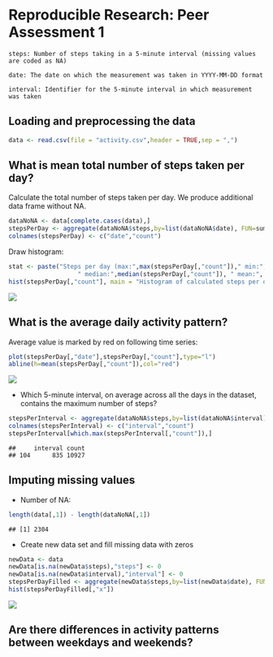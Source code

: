 # Reproducible Research: Peer Assessment 1

    steps: Number of steps taking in a 5-minute interval (missing values are coded as NA)

    date: The date on which the measurement was taken in YYYY-MM-DD format

    interval: Identifier for the 5-minute interval in which measurement was taken



## Loading and preprocessing the data


```r
data <- read.csv(file = "activity.csv",header = TRUE,sep = ",")
```


## What is mean total number of steps taken per day?

Calculate the total number of steps taken per day.
We produce additional data frame without NA.


```r
dataNoNA <- data[complete.cases(data),]
stepsPerDay <- aggregate(dataNoNA$steps,by=list(dataNoNA$date), FUN=sum)
colnames(stepsPerDay) <- c("date","count")
```

Draw histogram:


```r
stat <- paste("Steps per day (max:",max(stepsPerDay[,"count"])," min:",min(stepsPerDay[,"count"]),
                   " median:",median(stepsPerDay[,"count"]), " mean:", round(mean(stepsPerDay[,"count"]),2),")")
hist(stepsPerDay[,"count"], main = "Histogram of calculated steps per day",xlab=stat)
```

![](PA1_template_files/figure-html/unnamed-chunk-3-1.png) 

## What is the average daily activity pattern?

Average value is marked by red on following time series:


```r
plot(stepsPerDay[,"date"],stepsPerDay[,"count"],type="l")
abline(h=mean(stepsPerDay[,"count"]),col="red")
```

![](PA1_template_files/figure-html/unnamed-chunk-4-1.png) 

- Which 5-minute interval, on average across all the days in the dataset, contains the maximum number of steps?


```r
stepsPerInterval <- aggregate(dataNoNA$steps,by=list(dataNoNA$interval), FUN=sum)
colnames(stepsPerInterval) <- c("interval","count")
stepsPerInterval[which.max(stepsPerInterval[,"count"]),]
```

```
##     interval count
## 104      835 10927
```


## Imputing missing values

- Number of NA:

```r
length(data[,1]) - length(dataNoNA[,1])
```

```
## [1] 2304
```

- Create new data set and fill missing data with zeros

```r
newData <- data 
newData[is.na(newData$steps),"steps"] <- 0
newData[is.na(newData$interval),"interval"] <- 0
stepsPerDayFilled <- aggregate(newData$steps,by=list(newData$date), FUN=sum)
hist(stepsPerDayFilled[,"x"])
```

![](PA1_template_files/figure-html/unnamed-chunk-7-1.png) 


## Are there differences in activity patterns between weekdays and weekends?
